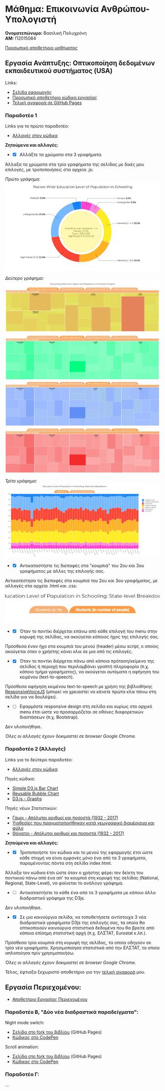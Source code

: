 # Μάθημα: Επικοινωνία Ανθρώπου-Υπολογιστή
**Ονοματεπώνυμο:** Βασιλική Πολυχρόνη  
**ΑΜ:** Π2015084

[Προσωπικό αποθετήριο μαθήματος](https://github.com/p15poly/hci)  
## Εργασία Ανάπτυξης: Οπτικοποίηση δεδομένων εκπαιδευτικού συστήματος (USA)
Links:
* [Σελίδα εφαρμογής](https://p15poly.github.io/D3js-US-educational-attainment/)
* [Προσωπικό αποθετήριο κώδικα εργασίας](https://github.com/p15poly/D3js-US-educational-attainment)
* [Τελική αναφορά σε GitHub Pages](https://p15poly.github.io/hci-anafora/)
### Παραδοτέο 1
Links για το πρώτο παραδοτέο:
* [Αλλαγές στον κώδικα](https://github.com/p15poly/D3js-US-educational-attainment/commits/paradoteo1)

**Ζητούμενα και αλλαγές:**

* - [x] Αλλάξτε τα χρώματα στα 3 γραφήματα.

Άλλαξα τα χρώματα στα τρία γραφήματα της σελίδας με δικές μου επιλογές, με τροποποιήσεις στα αρχεία .js:

*Πρώτο γράφημα:*  
![Διάγραμμα 1](images/graph1.jpg)  

*Δεύτερο γράφημα:*  
![Διάγραμμα 2-1](images/graph2-1.jpg)  
![Διάγραμμα 2-2](images/graph2-2.jpg)  
![Διάγραμμα 2-3](images/graph2-3.jpg)  
![Διάγραμμα 2-4](images/graph2-4.jpg)  

*Τρίτο γράφημα:*  
![Διάγραμμα 3](images/graph3.jpg)  

* - [x]  Αντικαταστήστε τις διεπαφές στα "κουμπιά" του 2ου και 3ου γραφήματος με άλλες της επιλογής σας.

Αντικατέστησα τις διεπαφές στα κουμπιά του 2ου και 3ου γραφήματος, με αλλαγές στα αρχεία .html και .css:  

![Κουμπιά](images/buttons.jpg)  

* - [x] Όταν το ποντίκι διέρχεται επάνω από κάθε επιλογή του menu στην κορυφή της σελίδας, να ακούγεται κάποιος ήχος της επιλογής σας.

Πρόσθεσα έναν ήχο στα κουμπιά του μενού (header) μέσω script, ο οποίος ακούγεται όταν ο χρήστης κάνει κλικ σε μια από τις επιλογές.

* - [x] Όταν το ποντίκι διέρχεται πάνω από κάποια πρόταση/κείμενο της σελίδας ή περιοχή που περιλαμβάνει γραπτή πληροφορία (π.χ. κάποιο τμήμα γραφήματος), να ακούγεται αυτόματα η αφήγηση του κειμένου (text-to-speech).

Πρόσθεσα αφήγηση κειμένου text-to-speech με χρήση της βιβλιοθήκης [ResponsiveVoiceJS](https://responsivevoice.org/) (μπορεί να χρειαστεί να κάνετε πρώτα κλίκ πάνω στη σελίδα για να δουλέψει).

* - [ ] Εφαρμόστε responsive design στη σελίδα και κυρίως στο αρχικό menu έτσι ώστε να προσαρμόζεται σε οθόνες διαφορετικών διαστάσεων (π.χ. Bootstrap).

Δεν υλοποιήθηκε.


*Όλες οι αλλαγές έχουν δοκιμαστεί σε browser Google Chrome.*

### Παραδοτέο 2 (Άλλαγές)
Links για το δεύτερο παραδοτέο:
* [Αλλαγές στον κώδικα](https://github.com/p15poly/D3js-US-educational-attainment/commits/paradoteo2)

Πηγές κώδικα:
* [Simple D3.js Bar Chart](http://bl.ocks.org/d3noob/8952219)
* [Reusable Bubble Chart](https://github.com/dmesquita/reusable_bubble_chart)
* [D3.js - Graphs](https://www.tutorialspoint.com/d3js/d3js_graphs.htm)

Πηγές νέων Στατιστικών:
* [Γάμοι - Απόλυτοι αριθμοί και ποσοστά (1932 - 2017)](http://www.statistics.gr/el/statistics/-/publication/SPO06/2017)
* [Υιοθεσίες που πραγματοποιήθηκαν κατά γεωγραφικό διαμέρισμα και φύλο](http://www.statistics.gr/el/statistics/-/publication/SHE33/-)
* [Θάνατοι - Απόλυτοι αριθμοί και ποσοστά (1932 - 2017)](http://www.statistics.gr/el/statistics/-/publication/SPO09/2017)

**Ζητούμενα και αλλαγές:**

* - [x] Τροποποιήστε τον κώδικα και το μενού της εφαρμογής έτσι ώστε κάθε στιγμή να είναι εμφανές μόνο ένα από τα 3 γραφήματα, παραμένοντας πάντα στη σελίδα index.html.

Άλλαξα τον κώδικα έτσι ώστε όταν ο χρήστης φέρει τον δείκτη του ποντικιού πάνω από ένα απ' τα κουμπιά στη κορυφή της σελίδας (National, Regional, State-Level), να φαίνεται το ανάλογο γράφημα.

* - [ ] Αντικαταστήστε το κάθε ένα από τα 3 γραφήματα με κάποιο άλλο διαδραστικό γράφημα της D3js.

Δεν υλοποιήθηκε.

* - [x] Σε μια καινούργια σελίδα, να τοποθετήσετε αντίστοιχα 3 νέα διαδραστικά γραφήματα D3js της επιλογής σας, τα οποία θα οπτικοποιούν καινούργια στατιστικά δεδομένα που θα βρείτε από κάποια επίσημη στατιστική αρχή (π.χ. ΕΛΣΤΑΤ, Eurostat κ.λπ.).

Πρόσθεσα τρία κουμπιά στη κορυφή της σελίδας, τα οποία οδηγούν σε τρία νέα γραφήματα. Χρησιμοποίησα στατιστικά από την ΕΛΣΤΑΤ, τα οποία απλοποίησα πρίν χρησιμοποιήσω.

*Όλες οι αλλαγές έχουν δοκιμαστεί σε browser Google Chrome.*

Τέλος, έφτιαξα ξεχωριστό αποθετήριο για την [τελική αναφορά](https://p15poly.github.io/hci-anafora/) μου.

## Εργασία Περιεχομένου:
* [Αποθετήριο Εργασίας Περιεχομένου](https://github.com/p15poly/gr)
### Παραδοτέο Β, "Δύο νέα διαδραστικά παραδείγματα":
Night mode switch:
* [Σελίδα στο fork του βιβλίου](https://p15poly.github.io/gr/remix/night-mode-switch/) (GitHub Pages)
* [Κώδικας στο CodePen](https://codepen.io/vapoly/pen/EOLapj)

Scroll animation:
* [Σελίδα στο fork του βιβλίου](https://p15poly.github.io/gr/remix/scroll-animation/) (GitHub Pages)
* [Κώδικας στο CodePen](https://codepen.io/vapoly/pen/rQKadb)

### Παραδοτέο Γ:
...
